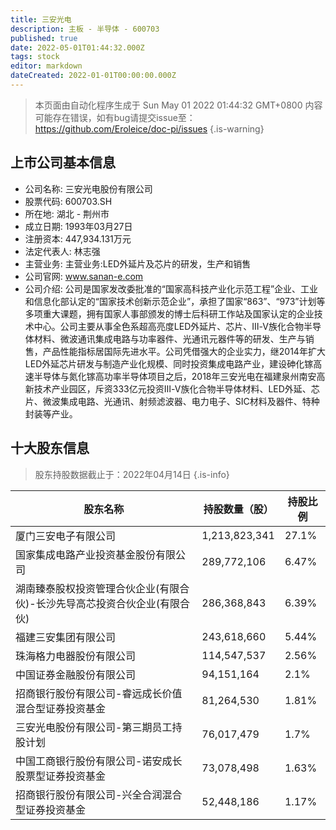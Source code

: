 ```yaml
---
title: 三安光电
description: 主板 - 半导体 - 600703
published: true
date: 2022-05-01T01:44:32.000Z
tags: stock
editor: markdown
dateCreated: 2022-01-01T00:00:00.000Z
---
```


> 本页面由自动化程序生成于 Sun May 01 2022 01:44:32 GMT+0800
> 内容可能存在错误，如有bug请提交issue至：https://github.com/Eroleice/doc-pi/issues
{.is-warning}

## 上市公司基本信息
- 公司名称: 三安光电股份有限公司
- 股票代码: 600703.SH
- 所在地: 湖北 - 荆州市
- 成立日期: 1993年03月27日
- 注册资本: 447,934.131万元
- 法定代表人: 林志强
- 主营业务: 主营业务:LED外延片及芯片的研发，生产和销售
- 公司官网: www.sanan-e.com
- 公司介绍: 公司是国家发改委批准的“国家高科技产业化示范工程”企业、工业和信息化部认定的“国家技术创新示范企业”，承担了国家“863”、“973”计划等多项重大课题，拥有国家人事部颁发的博士后科研工作站及国家认定的企业技术中心。公司主要从事全色系超高亮度LED外延片、芯片、Ⅲ-Ⅴ族化合物半导体材料、微波通讯集成电路与功率器件、光通讯元器件等的研发、生产与销售，产品性能指标居国际先进水平。公司凭借强大的企业实力，继2014年扩大LED外延芯片研发与制造产业化规模、同时投资集成电路产业，建设砷化镓高速半导体与氮化镓高功率半导体项目之后，2018年三安光电在福建泉州南安高新技术产业园区，斥资333亿元投资Ⅲ-Ⅴ族化合物半导体材料、LED外延、芯片、微波集成电路、光通讯、射频滤波器、电力电子、SIC材料及器件、特种封装等产业。


## 十大股东信息
> 股东持股数据截止于：2022年04月14日
{.is-info}

| 股东名称 | 持股数量（股） | 持股比例 |
| --- | --- | --- |
| 厦门三安电子有限公司 | 1,213,823,341 | 27.1% |
| 国家集成电路产业投资基金股份有限公司 | 289,772,106 | 6.47% |
| 湖南臻泰股权投资管理合伙企业(有限合伙)-长沙先导高芯投资合伙企业(有限合伙) | 286,368,843 | 6.39% |
| 福建三安集团有限公司 | 243,618,660 | 5.44% |
| 珠海格力电器股份有限公司 | 114,547,537 | 2.56% |
| 中国证券金融股份有限公司 | 94,151,164 | 2.1% |
| 招商银行股份有限公司-睿远成长价值混合型证券投资基金 | 81,264,530 | 1.81% |
| 三安光电股份有限公司-第三期员工持股计划 | 76,017,479 | 1.7% |
| 中国工商银行股份有限公司-诺安成长股票型证券投资基金 | 73,078,498 | 1.63% |
| 招商银行股份有限公司-兴全合润混合型证券投资基金 | 52,448,186 | 1.17% |




